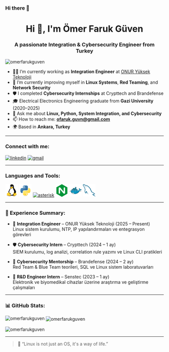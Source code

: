 ### Hi there 👋

<!--
**omerfarukguven/omerfarukguven** is a ✨ _special_ ✨ repository because its `README.md` (this file) appears on your GitHub profile.
-->

<h1 align="center">Hi 👋, I'm Ömer Faruk Güven</h1>
<h3 align="center">A passionate Integration & Cybersecurity Engineer from Turkey</h3>

<p align="left"> 
  <img src="https://komarev.com/ghpvc/?username=omerfarukguven&label=Profile%20views&color=0e75b6&style=flat" alt="omerfarukguven" /> 
</p>

- 👨‍💻 I’m currently working as **Integration Engineer** at [ONUR Yüksek Teknoloji](https://www.onur.net/)
- 🌱 I’m currently improving myself in **Linux Systems**, **Red Teaming**, and **Network Security**
- 🛡️ I completed **Cybersecurity Internships** at Crypttech and Brandefense
- 🎓 Electrical Electronics Engineering graduate from **Gazi University** (2020–2025)
- 💬 Ask me about **Linux, Python, System Integration, and Cybersecurity**
- 📫 How to reach me: **ofaruk.guvn@gmail.com**
- 🌍 Based in **Ankara, Turkey**

---

<h3 align="left">Connect with me:</h3>
<p align="left">
<a href="https://linkedin.com/in/YOUR-LINKEDIN" target="blank"><img align="center" src="https://raw.githubusercontent.com/rahuldkjain/github-profile-readme-generator/master/src/images/icons/Social/linked-in-alt.svg" alt="linkedin" height="30" width="40" /></a>
<a href="mailto:ofaruk.guvn@gmail.com" target="blank"><img align="center" src="https://cdn-icons-png.flaticon.com/512/732/732200.png" alt="gmail" height="30" width="30" /></a>
</p>

---

<h3 align="left">Languages and Tools:</h3>
<p align="left"> 
  <a href="https://www.linux.org/" target="_blank"><img src="https://raw.githubusercontent.com/devicons/devicon/master/icons/linux/linux-original.svg" alt="linux" width="40" height="40"/></a> 
  <a href="https://www.python.org" target="_blank"><img src="https://raw.githubusercontent.com/devicons/devicon/master/icons/python/python-original.svg" alt="python" width="40" height="40"/></a> 
  <a href="https://www.asterisk.org/" target="_blank"><img src="https://upload.wikimedia.org/wikipedia/commons/3/3a/Asterisk_logo.svg" alt="asterisk" width="40" height="40"/></a> 
  <a href="https://www.nginx.com/" target="_blank"><img src="https://raw.githubusercontent.com/devicons/devicon/master/icons/nginx/nginx-original.svg" alt="nginx" width="40" height="40"/></a> 
  <a href="https://www.docker.com/" target="_blank"><img src="https://raw.githubusercontent.com/devicons/devicon/master/icons/docker/docker-original.svg" alt="docker" width="40" height="40"/></a> 
  <a href="https://www.mysql.com/" target="_blank"><img src="https://raw.githubusercontent.com/devicons/devicon/master/icons/mysql/mysql-original.svg" alt="mysql" width="40" height="40"/></a> 
</p>

---

<h3 align="left">💼 Experience Summary:</h3>

- 🧩 **Integration Engineer** – ONUR Yüksek Teknoloji (2025 – Present)  
  Linux sistem kurulumu, NTP, IP yapılandırmaları ve entegrasyon görevleri

- 🛡️ **Cybersecurity Intern** – Crypttech (2024 – 1 ay)  
  SIEM kurulumu, log analizi, correlation rule yazımı ve Linux CLI pratikleri

- 🎯 **Cybersecurity Mentorship** – Brandefense (2024 – 2 ay)  
  Red Team & Blue Team teorileri, SQL ve Linux sistem laboratuvarları

- 🔬 **R&D Engineer Intern** – Senstec (2023 – 1 ay)  
  Elektronik ve biyomedikal cihazlar üzerine araştırma ve geliştirme çalışmaları

---

<h3 align="left">📊 GitHub Stats:</h3>

<p><img align="left" src="https://github-readme-stats.vercel.app/api/top-langs?username=omerfarukguven&show_icons=true&locale=en&layout=compact&theme=radical" alt="omerfarukguven" /></p>

<p>&nbsp;<img align="center" src="https://github-readme-stats.vercel.app/api?username=omerfarukguven&show_icons=true&locale=en&theme=radical" alt="omerfarukguven" /></p>

<p><img align="center" src="https://github-readme-streak-stats.herokuapp.com/?user=omerfarukguven&theme=dark" alt="omerfarukguven" /></p>

---

> 🐉 “Linux is not just an OS, it's a way of life.”
